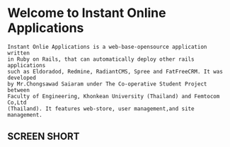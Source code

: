 
Welcome to Instant Online Applications
===========

    Instant Onlie Applications is a web-base-opensource application written 
    in Ruby on Rails, that can automatically deploy other rails applications 
    such as Eldoradod, Redmine, RadiantCMS, Spree and FatFreeCRM. It was developed 
    by Mr.Chongsawad Saiaram under The Co-operative Student Project between 
    Faculty of Engineering, Khonkean University (Thailand) and Femtocom Co,Ltd 
    (Thailand). It features web-store, user management,and site management.    



SCREEN SHORT
-----------







